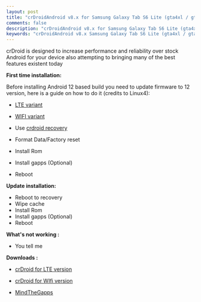 ```yaml
---
layout: post
title: "crDroidAndroid v8.x for Samsung Galaxy Tab S6 Lite (gta4xl / gta4xlwifi)"
comments: false
description: "crDroidAndroid v8.x for Samsung Galaxy Tab S6 Lite (gta4xl / gta4xlwifi)"
keywords: "crDroidAndroid v8.x Samsung Galaxy Tab S6 Lite (gta4xl / gta4xlwifi)"
---
```


crDroid is designed to increase performance and reliability over stock Android for your device also attempting to bringing many of the best features existent today

**First time installation:**

Before installing Android 12 based build you need to update firmware to 12 version, here is a guide on how to do it (credits to Linux4):
* [LTE variant](https://lineage.linux4.de/fw_update/gta4xl.html)
* [WIFI variant](https://lineage.linux4.de/fw_update/gta4xlwifi.html)


* Use [crdroid recovery](https://sourceforge.net/projects/darkjoker360-developements/files/Samsung/Galaxy%20Tab%20S6%20Lite/)
* Format Data/Factory reset
* Install Rom
* Install gapps (Optional)
* Reboot

**Update installation:**
* Reboot to recovery
* Wipe cache
* Install Rom
* Install gapps (Optional)
* Reboot

**What's not working :**

 * You tell me


**Downloads :**

 * [crDroid for LTE version](https://crdroid.net/gta4xl)

 * [crDroid for WIfi version](https://crdroid.net/gta4xlwifi)

 * [MindTheGapps](https://androidfilehost.com/?w=files&flid=322935)
